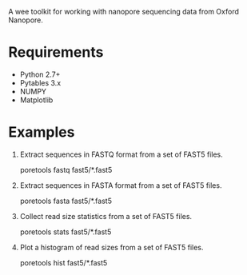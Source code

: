 A wee toolkit for working with nanopore sequencing data from Oxford Nanopore.

Requirements
============
- Python 2.7+
- Pytables 3.x
- NUMPY
- Matplotlib

Examples
========

1. Extract sequences in FASTQ format from a set of FAST5 files.
    
    poretools fastq fast5/*.fast5

2. Extract sequences in FASTA format from a set of FAST5 files.
    
    poretools fasta fast5/*.fast5

3. Collect read size statistics from a set of FAST5 files.
    
    poretools stats fast5/*.fast5

4. Plot a histogram of read sizes from a set of FAST5 files.
    
    poretools hist fast5/*.fast5